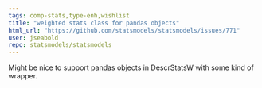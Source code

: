 ```yaml
---
tags: comp-stats,type-enh,wishlist
title: "weighted stats class for pandas objects"
html_url: "https://github.com/statsmodels/statsmodels/issues/771"
user: jseabold
repo: statsmodels/statsmodels
---
```


Might be nice to support pandas objects in DescrStatsW with some kind of wrapper.
